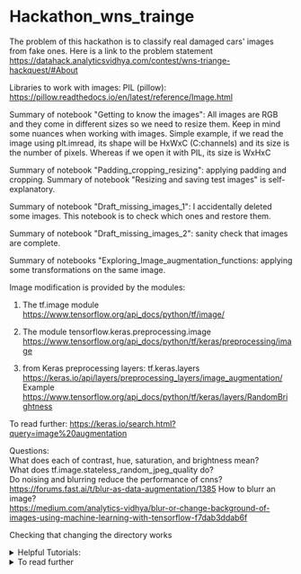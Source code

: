 # Hackathon_wns_trainge
The problem of this hackathon is to classify real damaged cars' images from fake ones. Here is a link to the problem statement https://datahack.analyticsvidhya.com/contest/wns-triange-hackquest/#About

Libraries to work with images:
PIL (pillow): https://pillow.readthedocs.io/en/latest/reference/Image.html

Summary of notebook "Getting to know the images":
All images are RGB and they come in different sizes so we need to resize them.
Keep in mind some nuances when working with images. Simple example, if we read the image using plt.imread, its shape will be HxWxC (C:channels) and its size is the number of pixels. Whereas if we open it with PIL, its size is WxHxC

Summary of notebook "Padding_cropping_resizing": applying padding and cropping. 
Summary of notebook "Resizing and saving test images" is self-explanatory.

Summary of notebook "Draft_missing_images_1": I accidentally deleted some images. This notebook is to check which ones and restore them. 

Summary of notebook "Draft_missing_images_2": sanity check that images are complete.

Summary of notebooks "Exploring_Image_augmentation_functions: applying some transformations on the same image. 

Image modification is provided by the modules:
1. The tf.image module https://www.tensorflow.org/api_docs/python/tf/image/
2. The module tensorflow.keras.preprocessing.image https://www.tensorflow.org/api_docs/python/tf/keras/preprocessing/image

3. from Keras preprocessing layers: tf.keras.layers
https://keras.io/api/layers/preprocessing_layers/image_augmentation/ <br/>
Example https://www.tensorflow.org/api_docs/python/tf/keras/layers/RandomBrightness

To read further:
https://keras.io/search.html?query=image%20augmentation

Questions: <br/>
What does each of contrast, hue, saturation, and brightness mean? <br/>
What does tf.image.stateless_random_jpeg_quality do? <br/>
Do noising and blurring reduce the performance of cnns? <br/>
https://forums.fast.ai/t/blur-as-data-augmentation/1385
How to blurr an image? <br/>
https://medium.com/analytics-vidhya/blur-or-change-background-of-images-using-machine-learning-with-tensorflow-f7dab3ddab6f

Checking that changing the directory works </br>

<details>
<summary> Helpful Tutorials: </summary>
How to load the images?
TensorFlow Tutorial 18 - Custom Dataset for Images: https://www.youtube.com/watch?v=q7ZuZ8ZOErE&list=PLhhyoLH6IjfxVOdVC1P1L5z5azs0XjMsb&index=18 </br>

Load and preprocess images by tensorflow: https://www.tensorflow.org/tutorials/load_data/images </br>
How to load a custom dataset with images in directories: https://www.youtube.com/watch?v=q7ZuZ8ZOErE&t=1118s </br>

Data augmentation tutorial by tensorflow: https://www.tensorflow.org/tutorials/images/data_augmentation <br/>
Image classification tutorial by tensorflow: https://www.tensorflow.org/tutorials/images/classification </br>

How to Create Efficient Training Pipelines with TensorFlow data.Dataset (Tensorflow Datasets): https://www.youtube.com/watch?v=4WNz2xrGe8w </br>

tf.data: Build TensorFlow input pipelines from tensorflow: https://www.tensorflow.org/guide/data
</details>

<details>
<summary> To read further </summary>

What do Dataset.cache and Dataset.prefetch do? https://www.tensorflow.org/guide/data_performance </br>

</details>



